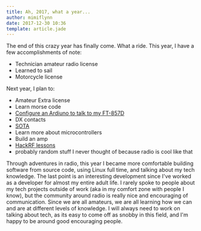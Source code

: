 ```yaml
---
title: Ah, 2017, what a year...
author: mimiflynn
date: 2017-12-30 10:36
template: article.jade
---
```


The end of this crazy year has finally come. What a ride. This year, I have a few accomplishments of note:

- Technician amateur radio license
- Learned to sail
- Motorcycle license


Next year, I plan to:

- Amateur Extra license
- Learn morse code
- [Configure an Ardiuno to talk to my FT-857D](http://ve3bux.com/?page_id=501)
- DX contacts
- [SOTA](http://www.sota.org.uk/)
- Learn more about microcontrollers
- Build an amp
- [HackRF lessons](http://greatscottgadgets.com/sdr/)
- probably random stuff I never thought of because radio is cool like that


Through adventures in radio, this year I became more comfortable building software from source code, using Linux full time, and talking about my tech knowledge. The last point is an interesting development since I've worked as a developer for almost my entire adult life. I rarely spoke to people about my tech projects outside of work (aka in my comfort zone with people I know), but the community around radio is really nice and encouraging of communication. Since we are all amateurs, we are all learning how we can and are at different levels of knowledge. I will always need to work on talking about tech, as its easy to come off as snobby in this field, and I'm happy to be around good encouraging people.
